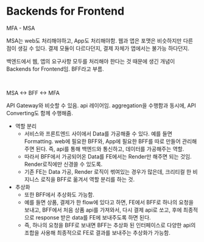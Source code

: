 # Backends for Frontend

MFA - MSA

MSA는 web도 처리해야하고, App도 처리해야함. 웹과 앱은 포맷은 비슷하지만 다른 점이 생길 수 있다. 결제 모듈이 다르다던지, 결제 자체가 앱에서는 불가능 하다던지.

백엔드에서 웹, 앱의 요구사항 모두를 처리해야 한다는 것 때문에 생긴 개념이 Backends for Frontend임. BFF라고 부름.

<br/>

MSA <-> BFF <-> MFA

API Gateway와 비슷할 수 있음. api 레이어임. aggregation을 수행함과 동시에, API Converting도 함께 수행해줌.

- 역할 분리
  - 서비스와 프론트엔드 사이에서 Data를 가공해줄 수 있다. 예를 들면 Formatting. web에 필요한 BFF와, App에 필요한 BFF를 따로 만들어 관리해주면 된다. 즉, api를 통해 백엔드와 통신하고, 데이터를 가공해주는 역할.
  - 따라서 BFF에서 가공되어온 Data를 FE에서는 Render만 해주면 되는 것임. Render로직에만 신경쓸 수 있도록.
  - 기존 FE는 Data 가공, Render 로직이 썪여있는 경우가 많은데, 크리티컬 한 비지니스 로직을 BFF로 옮겨서 역할 분리를 하는 것.
- 추상화
  - 또한 BFF에서 추상화도 가능함. 
  - 예를 들면 상품, 결제가 한 flow에 있다고 하면, FE에서 BFF로 하나의 요청을 보내고, BFF에서 처음 상품 api를 가져와서, 다시 결제 api로 쏘고, 후에 최종적으로 response 받은 data를 FE에 보내주도록 하면 된다.
  - 즉, 하나의 요청을 BFF로 보내면 BFF는 추상화 된 인터페이스로 다양한 api의 조합을 사용해 최종적으로 FE로 결과를 보내주는 추상화가 가능함.

